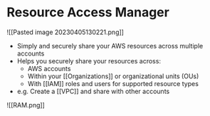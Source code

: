 # Resource Access Manager
![[Pasted image 20230405130221.png]]
- Simply and securely share your AWS resources across multiple accounts
- Helps you securely share your resources across:
	- AWS accounts
	- Within your [[Organizations]] or organizational units (OUs)
	- With [[IAM]] roles and users for supported resource types
- e.g. Create a [[VPC]] and share with other accounts

![[RAM.png]]

